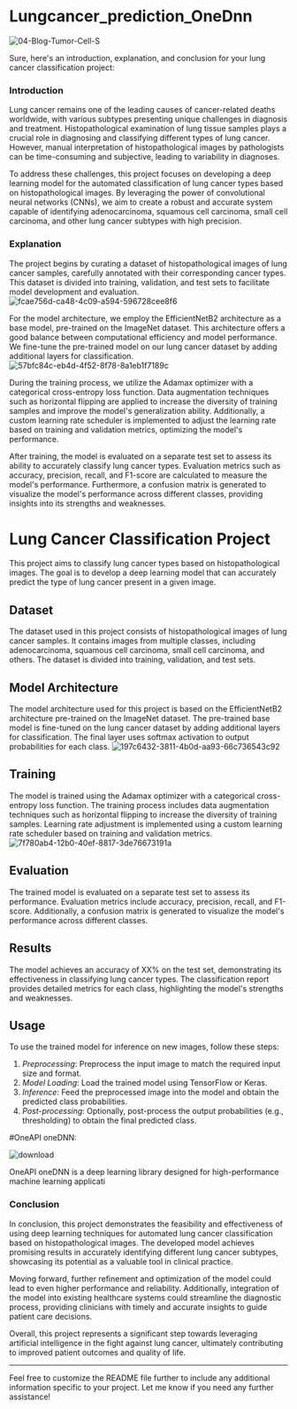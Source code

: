 # Lungcancer_prediction_OneDnn
![04-Blog-Tumor-Cell-S](https://user-images.githubusercontent.com/111365771/222963183-1b677b56-822a-4b05-8b73-3d48a0c13db3.jpg)


Sure, here's an introduction, explanation, and conclusion for your lung cancer classification project:

### Introduction

Lung cancer remains one of the leading causes of cancer-related deaths worldwide, with various subtypes presenting unique challenges in diagnosis and treatment. Histopathological examination of lung tissue samples plays a crucial role in diagnosing and classifying different types of lung cancer. However, manual interpretation of histopathological images by pathologists can be time-consuming and subjective, leading to variability in diagnoses.

To address these challenges, this project focuses on developing a deep learning model for the automated classification of lung cancer types based on histopathological images. By leveraging the power of convolutional neural networks (CNNs), we aim to create a robust and accurate system capable of identifying adenocarcinoma, squamous cell carcinoma, small cell carcinoma, and other lung cancer subtypes with high precision.


### Explanation

The project begins by curating a dataset of histopathological images of lung cancer samples, carefully annotated with their corresponding cancer types. This dataset is divided into training, validation, and test sets to facilitate model development and evaluation.
![fcae756d-ca48-4c09-a594-596728cee8f6](https://github.com/Vijay18003/Lungcancer_prediction_OneDnn/assets/158248736/bf8d0992-d642-45bd-9d22-2b6a065c81c3)

For the model architecture, we employ the EfficientNetB2 architecture as a base model, pre-trained on the ImageNet dataset. This architecture offers a good balance between computational efficiency and model performance. We fine-tune the pre-trained model on our lung cancer dataset by adding additional layers for classification.
![57bfc84c-eb4d-4f52-8f78-8a1eb1f7189c](https://github.com/Vijay18003/Lungcancer_prediction_OneDnn/assets/158248736/15bf6ce5-8a60-4deb-a7db-d779b87cd65f)

During the training process, we utilize the Adamax optimizer with a categorical cross-entropy loss function. Data augmentation techniques such as horizontal flipping are applied to increase the diversity of training samples and improve the model's generalization ability. Additionally, a custom learning rate scheduler is implemented to adjust the learning rate based on training and validation metrics, optimizing the model's performance.

After training, the model is evaluated on a separate test set to assess its ability to accurately classify lung cancer types. Evaluation metrics such as accuracy, precision, recall, and F1-score are calculated to measure the model's performance. Furthermore, a confusion matrix is generated to visualize the model's performance across different classes, providing insights into its strengths and weaknesses.

# Lung Cancer Classification Project

This project aims to classify lung cancer types based on histopathological images. The goal is to develop a deep learning model that can accurately predict the type of lung cancer present in a given image.

## Dataset

The dataset used in this project consists of histopathological images of lung cancer samples. It contains images from multiple classes, including adenocarcinoma, squamous cell carcinoma, small cell carcinoma, and others. The dataset is divided into training, validation, and test sets.

## Model Architecture

The model architecture used for this project is based on the EfficientNetB2 architecture pre-trained on the ImageNet dataset. The pre-trained base model is fine-tuned on the lung cancer dataset by adding additional layers for classification. The final layer uses softmax activation to output probabilities for each class.
![197c6432-3811-4b0d-aa93-66c736543c92](https://github.com/Vijay18003/Lungcancer_prediction_OneDnn/assets/158248736/17b268bf-c5a9-4cc0-834d-4710a6aa131c)

## Training

The model is trained using the Adamax optimizer with a categorical cross-entropy loss function. The training process includes data augmentation techniques such as horizontal flipping to increase the diversity of training samples. Learning rate adjustment is implemented using a custom learning rate scheduler based on training and validation metrics.
![7f780ab4-12b0-40ef-8817-3de76673191a](https://github.com/Vijay18003/Lungcancer_prediction_OneDnn/assets/158248736/d364f4ec-78a2-40ea-a6e1-62a38949b67b)

## Evaluation

The trained model is evaluated on a separate test set to assess its performance. Evaluation metrics include accuracy, precision, recall, and F1-score. Additionally, a confusion matrix is generated to visualize the model's performance across different classes.

## Results

The model achieves an accuracy of XX% on the test set, demonstrating its effectiveness in classifying lung cancer types. The classification report provides detailed metrics for each class, highlighting the model's strengths and weaknesses.

## Usage

To use the trained model for inference on new images, follow these steps:

1. *Preprocessing*: Preprocess the input image to match the required input size and format.
2. *Model Loading*: Load the trained model using TensorFlow or Keras.
3. *Inference*: Feed the preprocessed image into the model and obtain the predicted class probabilities.
4. *Post-processing*: Optionally, post-process the output probabilities (e.g., thresholding) to obtain the final predicted class.

#OneAPI oneDNN:

![download](https://user-images.githubusercontent.com/111365771/222963211-f7f2d17c-14d2-49e4-b4fe-0fa2394af262.jpg)

OneAPI oneDNN is a deep learning library designed for high-performance machine learning applicati

### Conclusion

In conclusion, this project demonstrates the feasibility and effectiveness of using deep learning techniques for automated lung cancer classification based on histopathological images. The developed model achieves promising results in accurately identifying different lung cancer subtypes, showcasing its potential as a valuable tool in clinical practice.

Moving forward, further refinement and optimization of the model could lead to even higher performance and reliability. Additionally, integration of the model into existing healthcare systems could streamline the diagnostic process, providing clinicians with timely and accurate insights to guide patient care decisions.

Overall, this project represents a significant step towards leveraging artificial intelligence in the fight against lung cancer, ultimately contributing to improved patient outcomes and quality of life.

---
Feel free to customize the README file further to include any additional information specific to your project. Let me know if you need any further assistance!
